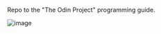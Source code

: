 Repo to the "The Odin Project" programming guide.

![image](https://github.com/mateus-bernart/TheOdinProject/assets/80543817/0d0aeb53-3445-408a-b9be-71ffc97f7b84)
